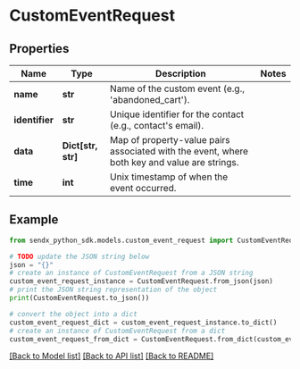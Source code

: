 # CustomEventRequest


## Properties

Name | Type | Description | Notes
------------ | ------------- | ------------- | -------------
**name** | **str** | Name of the custom event (e.g., &#39;abandoned_cart&#39;). | 
**identifier** | **str** | Unique identifier for the contact (e.g., contact&#39;s email). | 
**data** | **Dict[str, str]** | Map of property-value pairs associated with the event, where both key and value are strings. | 
**time** | **int** | Unix timestamp of when the event occurred. | 

## Example

```python
from sendx_python_sdk.models.custom_event_request import CustomEventRequest

# TODO update the JSON string below
json = "{}"
# create an instance of CustomEventRequest from a JSON string
custom_event_request_instance = CustomEventRequest.from_json(json)
# print the JSON string representation of the object
print(CustomEventRequest.to_json())

# convert the object into a dict
custom_event_request_dict = custom_event_request_instance.to_dict()
# create an instance of CustomEventRequest from a dict
custom_event_request_from_dict = CustomEventRequest.from_dict(custom_event_request_dict)
```
[[Back to Model list]](../README.md#documentation-for-models) [[Back to API list]](../README.md#documentation-for-api-endpoints) [[Back to README]](../README.md)


